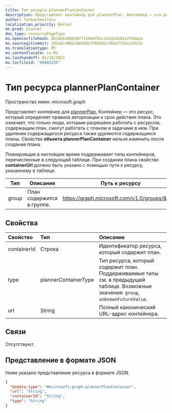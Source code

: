```yaml
---
title: Тип ресурса plannerPlanContainer
description: Представляет контейнер для plannerPlan. Контейнер — это ресурс, который определяет правила авторизации и срок действия плана.
author: TarkanSevilmis
localization_priority: Normal
ms.prod: planner
doc_type: resourcePageType
ms.openlocfilehash: 8b3abb10892077159e6f02c33a31d501a75dba2a
ms.sourcegitcommit: 1d2adc4062c8e83d23768682cf66a731bccd313c
ms.translationtype: MT
ms.contentlocale: ru-RU
ms.lasthandoff: 01/16/2021
ms.locfileid: "49883255"
---
```

# <a name="plannerplancontainer-resource-type"></a>Тип ресурса plannerPlanContainer

Пространство имен: microsoft.graph

Представляет контейнер для [plannerPlan.](plannerPlan.md) Контейнер — это ресурс, который определяет правила авторизации и срок действия плана. Это означает, что только люди, которым разрешено работать с ресурсом, содержащим план, смогут работать с планом и задачами в нем. При удалении содержащегося ресурса также удаляются содержащиеся планы. Свойства **объекта plannerPlanContainer** нельзя изменить после создания плана.

Планировщик в настоящее время поддерживает типы контейнеров, перечисленные в следующей таблице. При создании плана свойство **containerUrl** должно быть указано с помощью пути к ресурсу, указанному в таблице.

|Тип|Описание|Путь к ресурсу|
|----|-----------|--------------------|
|group| План содержится в группе.| https://graph.microsoft.com/v1.0/groups/&lt;id&gt;|

## <a name="properties"></a>Свойства
|Свойство|Тип|Описание|
|:---|:---|:---|
|containerId|Строка|Идентификатор ресурса, который содержит план.|
|type|plannerContainerType| Тип ресурса, который содержит план. Поддерживаемые типы см. в предыдущей таблице. Возможные значения: `group`, `unknownFutureValue`.|
|url|String|Полный канонический URL-адрес контейнера.|

## <a name="relationships"></a>Связи
Отсутствуют.

## <a name="json-representation"></a>Представление в формате JSON
Ниже указано представление ресурса в формате JSON.
<!-- {
  "blockType": "resource",
  "@odata.type": "microsoft.graph.plannerPlanContainer"
}
-->
``` json
{
  "@odata.type": "#microsoft.graph.plannerPlanContainer",
  "url": "String",
  "containerId": "String",
  "type": "String"
}
```

